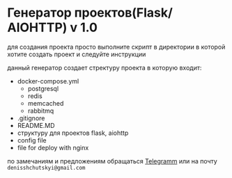 # Генератор проектов(Flask/ AIOHTTP) v 1.0 #

для создания проекта просто выполните скрипт в директории в которой хотите создать проект и следуйте инструкции 

данный генератор создает стректуру проекта в которую входит:

 * docker-compose.yml
     * postgresql
     * redis
     * memcached
     * rabbitmq
 * .gitignore
 * README.MD
 * структуру для проектов flask, aiohttp
 * config file
 * file for deploy with nginx
 
по замечаниям и предложениям обращаться [Telegramm](https://t.me/DenisShchutskyi) или на почту `denisshchutskyi@gmail.com`
 